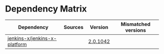 # Dependency Matrix

Dependency | Sources | Version | Mismatched versions
---------- | ------- | ------- | -------------------
[jenkins-x/jenkins-x-platform](https://github.com/jenkins-x/jenkins-x-platform.git) |  | [2.0.1042](https://github.com/jenkins-x/jenkins-x-platform/releases/tag/v2.0.1042) | 

